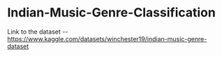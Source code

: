 # Indian-Music-Genre-Classification

Link to the dataset -- https://www.kaggle.com/datasets/winchester19/indian-music-genre-dataset  


